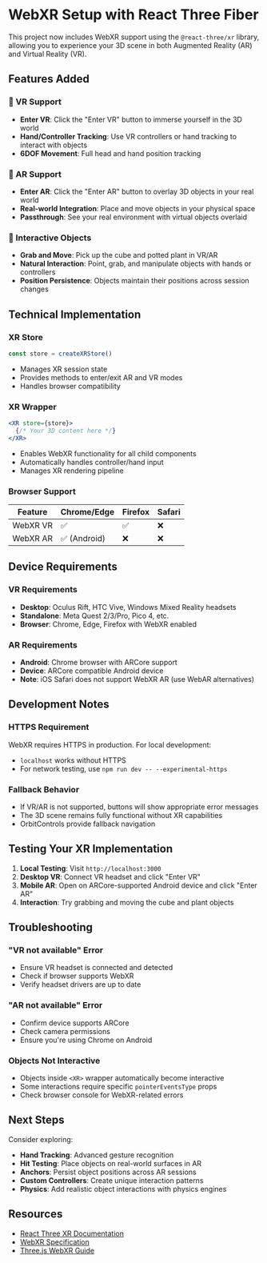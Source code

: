 # WebXR Setup with React Three Fiber

This project now includes WebXR support using the `@react-three/xr` library, allowing you to experience your 3D scene in both Augmented Reality (AR) and Virtual Reality (VR).

## Features Added

### 🥽 VR Support
- **Enter VR**: Click the "Enter VR" button to immerse yourself in the 3D world
- **Hand/Controller Tracking**: Use VR controllers or hand tracking to interact with objects
- **6DOF Movement**: Full head and hand position tracking

### 📱 AR Support  
- **Enter AR**: Click the "Enter AR" button to overlay 3D objects in your real world
- **Real-world Integration**: Place and move objects in your physical space
- **Passthrough**: See your real environment with virtual objects overlaid

### 🎯 Interactive Objects
- **Grab and Move**: Pick up the cube and potted plant in VR/AR
- **Natural Interaction**: Point, grab, and manipulate objects with hands or controllers
- **Position Persistence**: Objects maintain their positions across session changes

## Technical Implementation

### XR Store
```javascript
const store = createXRStore()
```
- Manages XR session state
- Provides methods to enter/exit AR and VR modes
- Handles browser compatibility

### XR Wrapper
```jsx
<XR store={store}>
  {/* Your 3D content here */}
</XR>
```
- Enables WebXR functionality for all child components
- Automatically handles controller/hand input
- Manages XR rendering pipeline

### Browser Support

| Feature | Chrome/Edge | Firefox | Safari |
|---------|-------------|---------|--------|
| WebXR VR | ✅ | ✅ | ❌ |
| WebXR AR | ✅ (Android) | ❌ | ❌ |

## Device Requirements

### VR Requirements
- **Desktop**: Oculus Rift, HTC Vive, Windows Mixed Reality headsets
- **Standalone**: Meta Quest 2/3/Pro, Pico 4, etc.
- **Browser**: Chrome, Edge, Firefox with WebXR enabled

### AR Requirements
- **Android**: Chrome browser with ARCore support
- **Device**: ARCore compatible Android device
- **Note**: iOS Safari does not support WebXR AR (use WebAR alternatives)

## Development Notes

### HTTPS Requirement
WebXR requires HTTPS in production. For local development:
- `localhost` works without HTTPS
- For network testing, use `npm run dev -- --experimental-https`

### Fallback Behavior
- If VR/AR is not supported, buttons will show appropriate error messages
- The 3D scene remains fully functional without XR capabilities
- OrbitControls provide fallback navigation

## Testing Your XR Implementation

1. **Local Testing**: Visit `http://localhost:3000`
2. **Desktop VR**: Connect VR headset and click "Enter VR"
3. **Mobile AR**: Open on ARCore-supported Android device and click "Enter AR"
4. **Interaction**: Try grabbing and moving the cube and plant objects

## Troubleshooting

### "VR not available" Error
- Ensure VR headset is connected and detected
- Check if browser supports WebXR
- Verify headset drivers are up to date

### "AR not available" Error
- Confirm device supports ARCore
- Check camera permissions
- Ensure you're using Chrome on Android

### Objects Not Interactive
- Objects inside `<XR>` wrapper automatically become interactive
- Some interactions require specific `pointerEventsType` props
- Check browser console for WebXR-related errors

## Next Steps

Consider exploring:
- **Hand Tracking**: Advanced gesture recognition
- **Hit Testing**: Place objects on real-world surfaces in AR
- **Anchors**: Persist object positions across AR sessions
- **Custom Controllers**: Create unique interaction patterns
- **Physics**: Add realistic object interactions with physics engines

## Resources

- [React Three XR Documentation](https://docs.pmnd.rs/xr)
- [WebXR Specification](https://www.w3.org/TR/webxr/)
- [Three.js WebXR Guide](https://threejs.org/docs/#manual/en/introduction/How-to-create-VR-content)
